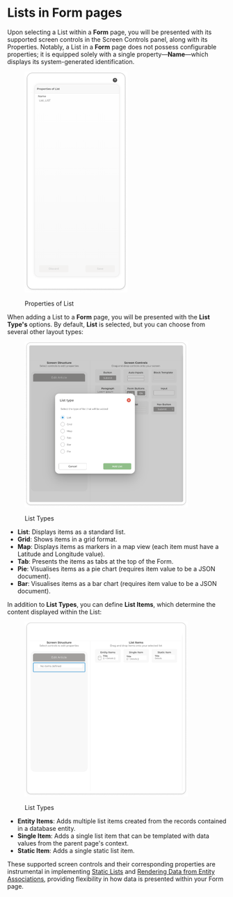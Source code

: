 # Lists in Form pages

Upon selecting a List within a **Form** page, you will be presented with its supported screen controls in the Screen Controls panel, along with its Properties. Notably, a List in a **Form** page does not possess configurable properties; it is equipped solely with a single property—**Name**—which displays its system-generated identification.

<figure><img src="../../../../../.gitbook/assets/image (42).png" alt="" width="237"><figcaption><p>Properties of List</p></figcaption></figure>

When adding a List to a **Form** page, you will be presented with the **List Type's** options. By default, **List** is selected, but you can choose from several other layout types:

<figure><img src="../../../../../.gitbook/assets/image (40).png" alt="" width="375"><figcaption><p>List Types</p></figcaption></figure>

* **List**: Displays items as a standard list.
* **Grid**: Shows items in a grid format.
* **Map**: Displays items as markers in a map view (each item must have a Latitude and Longitude value).
* **Tab**: Presents the items as tabs at the top of the Form.
* **Pie**: Visualises items as a pie chart (requires item value to be a JSON document).
* **Bar**: Visualises items as a bar chart (requires item value to be a JSON document).

In addition to **List Types**, you can define **List Items**, which determine the content displayed within the List:

<figure><img src="../../../../../.gitbook/assets/image (41).png" alt="" width="375"><figcaption><p>List Types</p></figcaption></figure>

* **Entity Items**: Adds multiple list items created from the records contained in a database entity.
* **Single Item**: Adds a single list item that can be templated with data values from the parent page's context.
* **Static Item**: Adds a single static list item.

These supported screen controls and their corresponding properties are instrumental in implementing  [Static Lists](static-lists.md) and [Rendering Data from Entity Associations](rendering-data-from-entity-associations-in-form-pages.md), providing flexibility in how data is presented within your Form page.
